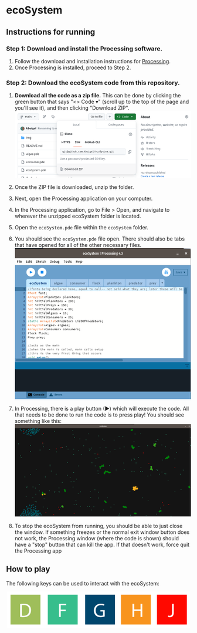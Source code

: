 # ecoSystem

## Instructions for running
### Step 1: Download and install the Processing software.
1. Follow the download and installation instructions for [Processing](https://processing.org/download).
2. Once Processing is installed, proceed to Step 2.

### Step 2: Download the ecoSystem code from this repository.
1. **Download all the code as a zip file.** This can be done by clicking the green button that says "<> Code ▾" (scroll up to the top of the page and you'll see it), and then clicking "Download ZIP".
![download the zip](readme_img/download_img.png)

2. Once the ZIP file is downloaded, unzip the folder.

3. Next, open the Processing application on your computer. 

4. In the Processing application, go to File > Open, and navigate to wherever the unzipped ecoSystem folder is located.
5. Open the `ecoSystem.pde` file within the `ecoSystem` folder.

6. You should see the `ecoSystem.pde` file open. There should also be tabs that have opened for all of the other necessary files.
![processing](readme_img/ecoSystem_img.png)

7. In Processing, there is a play button (▶) which will execute the code. All that needs to be done to run the code is to press play! You should see something like this:
![ecoSystem](readme_img/ecoSystem_exe_img.png)

8. To stop the ecoSystem from running, you should be able to just close the window. If something freezes or the normal exit window button does not work, the Processing window (where the code is shown) should have a "stop" button that can kill the app. If that doesn't work, force quit the Processing app

## How to play
The following keys can be used to interact with the ecoSystem:

<center><img src="readme_img/keys_img.png" alt="ecoSystem running" width="500"/></center>
